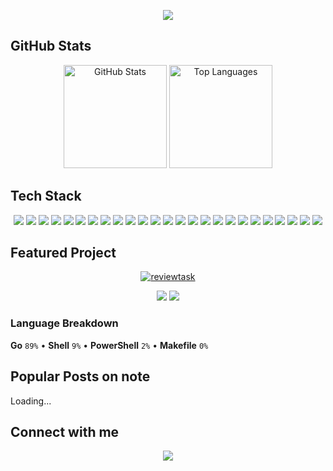 <!-- Title with styling -->
<p align="center">
  <img src="https://capsule-render.vercel.app/api?type=rect&color=2E3440&height=120&section=header&text=🧊%20Biwakonbu's%20Dashboard&fontSize=28&fontColor=88C0D0&desc=Full-stack%20Developer%20/%20Cloud%20Native%20/%20OSS%20Enthusiast&descSize=16&descAlignY=75&fontAlignY=35" />
</p>

## GitHub Stats

<p align="center">
  <img src="https://github-readme-stats.vercel.app/api?username=biwakonbu&show_icons=true&hide=issues&theme=nord&bg_color=2E3440&title_color=88C0D0&text_color=ECEFF4&icon_color=81A1C1&border_color=5E81AC&border_radius=10" alt="GitHub Stats" height="165" />
  <img src="https://github-readme-stats.vercel.app/api/top-langs/?username=biwakonbu&layout=compact&langs_count=8&theme=nord&bg_color=2E3440&title_color=88C0D0&text_color=ECEFF4&border_color=5E81AC&border_radius=10" alt="Top Languages" height="165" />
</p>

## Tech Stack

<p align="center">
  <img src="https://img.shields.io/badge/Go-%232E3440?style=for-the-badge&logo=go&logoColor=%2388C0D0&labelColor=%233B4252" />
  <img src="https://img.shields.io/badge/Rust-%232E3440?style=for-the-badge&logo=rust&logoColor=%2381A1C1&labelColor=%233B4252" />
  <img src="https://img.shields.io/badge/TypeScript-%232E3440?style=for-the-badge&logo=typescript&logoColor=%2388C0D0&labelColor=%233B4252" />
  <img src="https://img.shields.io/badge/JavaScript-%232E3440?style=for-the-badge&logo=javascript&logoColor=%23EBCB8B&labelColor=%233B4252" />
  <img src="https://img.shields.io/badge/Python-%232E3440?style=for-the-badge&logo=python&logoColor=%2388C0D0&labelColor=%233B4252" />
  <img src="https://img.shields.io/badge/Java-%232E3440?style=for-the-badge&logo=openjdk&logoColor=%23D08770&labelColor=%233B4252" />
  <img src="https://img.shields.io/badge/C%23-%232E3440?style=for-the-badge&logo=csharp&logoColor=%23B48EAD&labelColor=%233B4252" />
  <img src="https://img.shields.io/badge/F%23-%232E3440?style=for-the-badge&logo=fsharp&logoColor=%23B48EAD&labelColor=%233B4252" />
  <img src="https://img.shields.io/badge/Common%20Lisp-%232E3440?style=for-the-badge&logo=lisp&logoColor=%23A3BE8C&labelColor=%233B4252" />
  <img src="https://img.shields.io/badge/React-%232E3440?style=for-the-badge&logo=react&logoColor=%2388C0D0&labelColor=%233B4252" />
  <img src="https://img.shields.io/badge/Next.js-%232E3440?style=for-the-badge&logo=nextdotjs&logoColor=%23ECEFF4&labelColor=%233B4252" />
  <img src="https://img.shields.io/badge/Nuxt.js-%232E3440?style=for-the-badge&logo=nuxtdotjs&logoColor=%23A3BE8C&labelColor=%233B4252" />
  <img src="https://img.shields.io/badge/Vue.js-%232E3440?style=for-the-badge&logo=vuedotjs&logoColor=%23A3BE8C&labelColor=%233B4252" />
  <img src="https://img.shields.io/badge/Kubernetes-%232E3440?style=for-the-badge&logo=kubernetes&logoColor=%235E81AC&labelColor=%233B4252" />
  <img src="https://img.shields.io/badge/Docker-%232E3440?style=for-the-badge&logo=docker&logoColor=%2388C0D0&labelColor=%233B4252" />
  <img src="https://img.shields.io/badge/AWS-%232E3440?style=for-the-badge&logo=amazonaws&logoColor=%23EBCB8B&labelColor=%233B4252" />
  <img src="https://img.shields.io/badge/Google%20Cloud-%232E3440?style=for-the-badge&logo=google-cloud&logoColor=%235E81AC&labelColor=%233B4252" />
  <img src="https://img.shields.io/badge/Terraform-%232E3440?style=for-the-badge&logo=terraform&logoColor=%23B48EAD&labelColor=%233B4252" />
  <img src="https://img.shields.io/badge/PostgreSQL-%232E3440?style=for-the-badge&logo=postgresql&logoColor=%235E81AC&labelColor=%233B4252" />
  <img src="https://img.shields.io/badge/MySQL-%232E3440?style=for-the-badge&logo=mysql&logoColor=%2388C0D0&labelColor=%233B4252" />
  <img src="https://img.shields.io/badge/Redis-%232E3440?style=for-the-badge&logo=redis&logoColor=%23BF616A&labelColor=%233B4252" />
  <img src="https://img.shields.io/badge/MongoDB-%232E3440?style=for-the-badge&logo=mongodb&logoColor=%23A3BE8C&labelColor=%233B4252" />
  <img src="https://img.shields.io/badge/Git-%232E3440?style=for-the-badge&logo=git&logoColor=%23D08770&labelColor=%233B4252" />
  <img src="https://img.shields.io/badge/GitHub-%232E3440?style=for-the-badge&logo=github&logoColor=%23ECEFF4&labelColor=%233B4252" />
  <img src="https://img.shields.io/badge/Emacs-%232E3440?style=for-the-badge&logo=gnuemacs&logoColor=%23B48EAD&labelColor=%233B4252" />
</p>

## Featured Project

<p align="center">
  <a href="https://github.com/biwakonbu/reviewtask">
    <img src="https://github-readme-stats.vercel.app/api/pin/?username=biwakonbu&repo=reviewtask&theme=nord&bg_color=2E3440&title_color=88C0D0&text_color=ECEFF4&icon_color=81A1C1&border_color=5E81AC" alt="reviewtask" />
  </a>
</p>

<p align="center">
  <img src="https://img.shields.io/github/stars/biwakonbu/reviewtask?color=%2388C0D0&label=%E2%AD%90%20Stars&labelColor=%234C566A&style=for-the-badge" />
  <img src="https://img.shields.io/github/languages/top/biwakonbu/reviewtask?color=%2381A1C1&label=Top%20Lang&labelColor=%234C566A&style=for-the-badge" />
</p>

### Language Breakdown
<!-- LANG_REVIEWTASK_START -->
**Go** `89%` • **Shell** `9%` • **PowerShell** `2%` • **Makefile** `0%`
<!-- LANG_REVIEWTASK_END -->

## Popular Posts on note
<!-- NOTE_POSTS_START -->
Loading...
<!-- NOTE_POSTS_END -->

## Connect with me

<p align="center">
  <!-- CONTACT_START -->
  <a href="https://x.com/biwakonbu">
    <img src="https://img.shields.io/badge/X-%40biwakonbu-%232E3440?style=for-the-badge&logo=x&logoColor=%2388C0D0&labelColor=%233B4252" />
  </a>
  <!-- CONTACT_END -->
</p>

